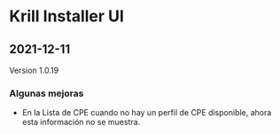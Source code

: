 # Krill Installer UI

## 2021-12-11
Version 1.0.19

### Algunas mejoras

<ul><li>En la Lista de CPE cuando no hay un perfil de CPE disponible, ahora esta información no se muestra.</li></ul>

